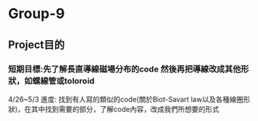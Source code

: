 # Group-9

## Project目的
### 短期目標:先了解長直導線磁場分布的code 然後再把導線改成其他形狀，如螺線管或toloroid

4/26~5/3 進度: 
找到有人寫的類似的code(關於Biot-Savart law以及各種線圈形狀)，在其中找到需要的部分，了解code內容，改成我們所想要的形式
